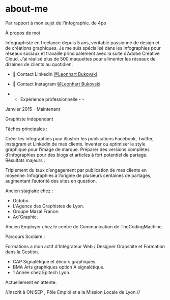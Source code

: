 # about-me
Par rapport à mon sujet de l'infographie. de 4po 

À propos de moi

Infographiste en freelance depuis 5 ans, véritable passionné de design et de créations graphiques. Je me suis spécialisé dans les infographies pour réseaux sociaux et travaille principalement avec la suite d’Adobe Creative Cloud. J’ai réalisé plus de 500 maquettes pour alimenter les réseaux de dizaines de clients au quotidien.

- 🔎 Contact Linkedin [@Leonhart Bukovski](https://fr.linkedin.com/in/4po)
- 🔎 Contact Instagram [@Leonhart Bukovski](https://www.instagram.com/direct/t/340282366841710300949128281580150573502)

- - Expérience professionnelle - -

Janvier 2015 - Maintenant

Graphiste indépendant

Tâches principales :

Créer les infographies pour illustrer les publications Facebook, Twitter, Instagram et Linkedin de mes clients.
Inventer ou optimiser le style graphique pour l’image de marque.
Préparer des versions complètes d’infographies pour des blogs et articles à fort potentiel de partage.
Résultats majeurs :

Triplement du taux d’engagement par publication de mes clients en moyenne.
Infographies à l’origine de plusieurs centaines de partages, augmentant l’autorité des sites en question.

Ancien stagiaire chez : 

- Octobo
- L'Agence des Graphistes de Lyon.
- Groupe Mazal France.
- Ad'Graphic.

Ancien Employer chez le centre de Communication de TheCodingMachine.

Parcours Scolaire :

Formations a mon actif d'Intégrateur Web / Designer Grapshite et Formation dans la Gestion.
- CAP Signalétique et décors graphiques.
- BMA Arts graphiques option A signalétique.
- 1 Année chez Epitech Lyon.

Actuellement en attente.

//Inscrit à ONISEP , Pôle Emploi et a la Mission Locale de Lyon.//
